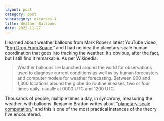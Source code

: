 ```yaml
---
layout: post
category: post
subcategory: excurses-3
title: Weather Balloons
date: 2022-11-27
---
```


I learned about weather balloons from Mark Rober's latest YouTube video, "[Egg Drop From Space](https://www.youtube.com/watch?v=BYVZh5kqaFg)," and I had no idea the planetary-scale human coordination that goes into tracking the weather. It's obvious, after the fact, but I still find it remarkable. As per [Wikipedia](https://en.wikipedia.org/wiki/Weather_balloon):

> Weather balloons are launched around the world for observations used to diagnose current conditions as well as by human forecasters and computer models for weather forecasting. Between 900 and 1,300 locations around the globe do routine releases, two or four times daily, usually at 0000 UTC and 1200 UTC.

Thousands of people, multiple times a day, in synchrony, measuring the weather, with balloons. Benjamin Bratton writes about "[planetary-scale computation](https://direct.mit.edu/books/book/3504/The-StackOn-Software-and-Sovereignty)," and this is one of the most practical instances of the theory I've encountered.

